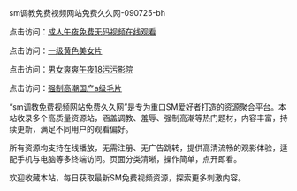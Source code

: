 sm调教免费视频网站免费久久网-090725-bh

点击访问：<a href="https://heiliaoxwd5i8.pages.dev">成人午夜免费无码视频在线观看</a>

点击访问：<a href="https://heiliaowt0d7p.pages.dev">一级黄色美女片</a>

点击访问：<a href="https://heiliaoga6s9v.pages.dev">男女爽爽午夜18污污影院</a>

点击访问：<a href="https://heiliaoow5kzm.pages.dev">强制高潮国产a级毛片</a>

“sm调教免费视频网站免费久久网”是专为重口SM爱好者打造的资源聚合平台。本站收录多个高质量资源站，涵盖调教、羞辱、强制高潮等热门题材，内容丰富，持续更新，满足不同用户的观看偏好。

所有资源均支持在线播放，无需注册、无广告跳转，提供高清流畅的观影体验，适配手机与电脑等多终端访问。页面分类清晰，操作简单，点开即看。

欢迎收藏本站，每日获取最新SM免费视频资源，探索更多刺激内容。

<span style="display:none;">[Canonical link](https://github.com/vivi20250709/viv18 ）</span>
